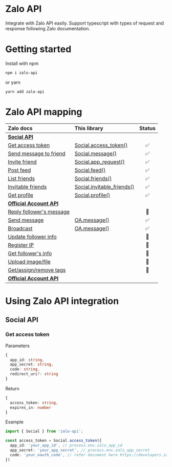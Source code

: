 # Zalo API
Integrate with Zalo API easily. Support typescript with types of request and response following Zalo documentation.

# Getting started
Install with npm
```
npm i zalo-api
```
or yarn
```
yarn add zalo-api
```

# Zalo API mapping
| Zalo docs | This library | Status |
|:-|:-|:-:|
| [**Social API**](https://developers.zalo.me/docs/api/social-api-4)  |
| [Get access token](https://developers.zalo.me/docs/api/social-api/tham-khao/user-access-token-post-4316) | [Social.access_token()](#get-access-token) | :white_check_mark: |
| [Send message to friend](https://developers.zalo.me/docs/api/social-api/tai-lieu/gui-tin-nhan-toi-ban-be-post-1183) | [Social.message()](#send-message) | :white_check_mark: |
| [Invite friend](https://developers.zalo.me/docs/api/social-api/tai-lieu/moi-su-dung-ung-dung-post-41) | [Social.app_request()](#invite-friend) | :white_check_mark: |
| [Post feed](https://developers.zalo.me/docs/api/social-api/tai-lieu/dang-bai-viet-post-39) | [Social.feed()](#post-feed) | :white_check_mark: |
| [List friends](https://developers.zalo.me/docs/api/social-api/tai-lieu/danh-sach-ban-be-post-34) | [Social.friends()](#get-friends) | :white_check_mark: |
| [Invitable friends](https://developers.zalo.me/docs/api/social-api/tai-lieu/danh-sach-ban-be-post-34) | [Social.invitable_friends()](#invitable-friends) | :white_check_mark: |
| [Get profile](https://developers.zalo.me/docs/api/social-api/tai-lieu/thong-tin-nguoi-dung-post-28) | [Social.profile()](#get-profile) | :white_check_mark: |
| [**Official Account API**](https://developers.zalo.me/docs/api/official-account-api-147) |
| [Reply follower's message](https://developers.zalo.me/docs/api/official-account-api/api/gui-tin-phan-hoi-nguoi-dung-post-4877) |  | :white_square_button: |
| [Send message](https://developers.zalo.me/docs/api/official-account-api/api/gui-tin-nhan-post-2343) | [OA.message()](#oa-message) | :white_check_mark: |
| [Broadcast](https://developers.zalo.me/docs/api/official-account-api/api/broadcast-bai-viet-post-4005) | [OA.message()](#broadcast) | :white_check_mark: |
| [Update follower info](https://developers.zalo.me/docs/api/official-account-api/api/cap-nhat-thong-tin-nguoi-quan-tam-post-3278) |  | :white_square_button: |
| [Register IP](https://developers.zalo.me/docs/api/official-account-api/api/dang-ky-su-dung-ip-post-2589) |  | :white_square_button: |
| [Get follower's info](https://developers.zalo.me/docs/api/official-account-api/api/lay-thong-tin-post-2570) |  | :white_square_button: |
| [Upload image/file](https://developers.zalo.me/docs/api/official-account-api/api/upload-post-2568) |  | :white_square_button: |
| [Get/assign/remove tags](https://developers.zalo.me/docs/api/official-account-api/api/nhan-post-2564) |  | :white_square_button: |
| [**Official Account API**](https://developers.zalo.me/docs/api/official-account-api-147) |


# Using Zalo API integration
## Social API
### Get access token
Parameters
```typescript
{
  app_id: string,
  app_secret: string,
  code: string,
  redirect_uri?: string
}
```
Return
```typescript
{
  access_token: string,
  expires_in: number
}
```

Example
```typescript
import { Social } from 'zalo-api';

const access_token = Social.access_token({
  app_id: 'your_app_id', // process.env.zalo_app_id
  app_secret: 'your_app_secret', // process.env.zalo_app_secret
  code: 'your_oauth_code', // refer document here https://developers.zalo.me/docs/api/social-api/tham-khao/user-access-token-post-4316
})
```
